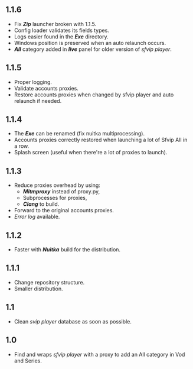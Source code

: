 ## 1.1.6
* Fix ***Zip*** launcher broken with 1.1.5.
* Config loader validates its fields types.
* Logs easier found in the ***Exe*** directory.
* Windows position is preserved when an auto relaunch occurs.
* ***All*** category added in ***live*** panel for older version of _sfvip player_.

## 1.1.5
* Proper logging.
* Validate accounts proxies.
* Restore accounts proxies when changed by sfvip player 
  and auto relaunch if needed.

## 1.1.4
* The ***Exe*** can be renamed (fix nuitka multiprocessing).
* Accounts proxies correctly restored when launching a lot of Sfvip All in a row.
* Splash screen (useful when there're a lot of proxies to launch).

## 1.1.3
* Reduce proxies overhead by using:
    - ***Mitmproxy*** instead of proxy.py,
    - Subprocesses for proxies,
    - ***Clang*** to build.
* Forward to the original accounts proxies.
* _Error log_ available.

## 1.1.2
* Faster with ***Nuitka*** build for the distribution.

## 1.1.1
* Change repository structure.
* Smaller distribution.

## 1.1
* Clean _svip player_ database as soon as possible.

## 1.0
* Find and wraps _sfvip player_ with a proxy to add an All category in Vod and Series.
